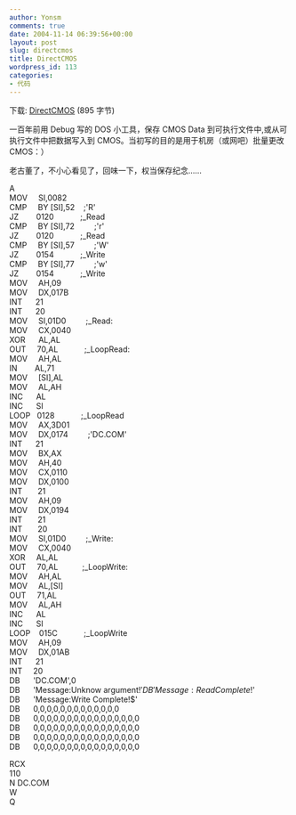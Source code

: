 ```yaml
---
author: Yonsm
comments: true
date: 2004-11-14 06:39:56+00:00
layout: post
slug: directcmos
title: DirectCMOS
wordpress_id: 113
categories:
- 代码
---
```


下载: [DirectCMOS](/assets/1100356483.rar) (895 字节)

一百年前用 Debug 写的 DOS 小工具，保存 CMOS Data 到可执行文件中,或从可执行文件中把数据写入到 CMOS。当初写的目的是用于机房（或网吧）批量更改 CMOS：）

老古董了，不小心看见了，回味一下，权当保存纪念……

<!-- more -->

A  
MOV     SI,0082  
CMP     BY [SI],52    ;'R'  
JZ        0120            ;_Read  
CMP     BY [SI],72         ;'r'  
JZ        0120            ;_Read  
CMP     BY [SI],57         ;'W'  
JZ        0154            ;_Write  
CMP     BY [SI],77         ;'w'  
JZ        0154            ;_Write  
MOV     AH,09  
MOV     DX,017B  
INT      21  
INT      20  
MOV     SI,01D0         ;_Read:  
MOV     CX,0040  
XOR      AL,AL  
OUT     70,AL            ;_LoopRead:  
MOV     AH,AL  
IN        AL,71  
MOV     [SI],AL  
MOV     AL,AH  
INC      AL  
INC      SI  
LOOP   0128            ;_LoopRead  
MOV     AX,3D01  
MOV     DX,0174         ;'DC.COM'  
INT      21  
MOV     BX,AX  
MOV     AH,40  
MOV     CX,0110  
MOV     DX,0100  
INT       21  
MOV     AH,09  
MOV     DX,0194  
INT       21  
INT       20  
MOV     SI,01D0         ;_Write:  
MOV     CX,0040  
XOR     AL,AL  
OUT     70,AL           ;_LoopWrite:  
MOV     AH,AL  
MOV     AL,[SI]  
OUT     71,AL  
MOV     AL,AH  
INC      AL  
INC      SI  
LOOP    015C            ;_LoopWrite  
MOV     AH,09  
MOV     DX,01AB  
INT      21  
INT     20  
DB      'DC.COM',0  
DB      'Message:Unknow argument!$'  
DB      'Message:Read Complete!$'  
DB      'Message:Write Complete!$'  
DB      0,0,0,0,0,0,0,0,0,0,0,0,0  
DB      0,0,0,0,0,0,0,0,0,0,0,0,0,0,0,0  
DB      0,0,0,0,0,0,0,0,0,0,0,0,0,0,0,0  
DB      0,0,0,0,0,0,0,0,0,0,0,0,0,0,0,0  
DB      0,0,0,0,0,0,0,0,0,0,0,0,0,0,0,0

RCX  
110  
N DC.COM  
W  
Q  
 
